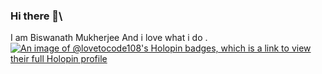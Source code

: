 ### Hi there 👋\
I am Biswanath Mukherjee
And i love what i do .
[![An image of @lovetocode108's Holopin badges, which is a link to view their full Holopin profile](https://holopin.me/lovetocode108)](https://holopin.io/@lovetocode108)


<!--
**love-to-code108/love-to-code108** is a ✨ _special_ ✨ repository because its `README.md` (this file) appears on your GitHub profile.

Here are some ideas to get you started:

- 🔭 I’m currently working on ...
- 🌱 I’m currently learning ...
- 👯 I’m looking to collaborate on ...
- 🤔 I’m looking for help with ...
- 💬 Ask me about ...
- 📫 How to reach me: ...
- 😄 Pronouns: ...
- ⚡ Fun fact: ...
-->
